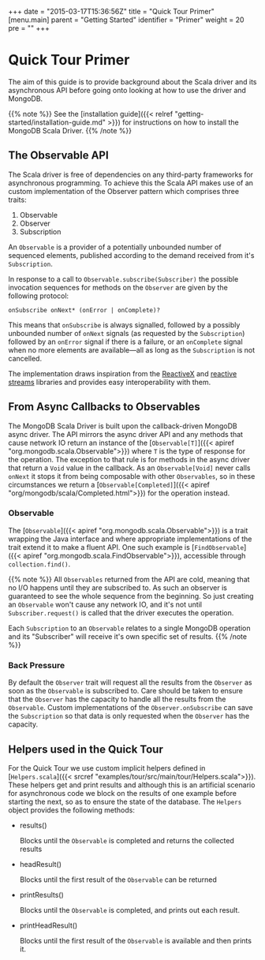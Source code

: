 +++
date = "2015-03-17T15:36:56Z"
title = "Quick Tour Primer"
[menu.main]
  parent = "Getting Started"
  identifier = "Primer"
  weight = 20
  pre = "<i class='fa'></i>"
+++

# Quick Tour Primer

The aim of this guide is to provide background about the Scala driver and its asynchronous API before going onto 
looking at how to use the driver and MongoDB.

{{% note %}}
See the [installation guide]({{< relref "getting-started/installation-guide.md" >}})
for instructions on how to install the MongoDB Scala Driver.
{{% /note %}}

## The Observable API

The Scala driver is free of dependencies on any third-party frameworks for asynchronous programming. To achieve this the Scala API makes use of an custom implementation of the Observer pattern which comprises three traits:

1. Observable
2. Observer
3. Subscription 

An `Observable` is a provider of a potentially unbounded number of sequenced elements, published according to the demand received from it's `Subscription`.

In response to a call to `Observable.subscribe(Subscriber)` the possible invocation sequences for methods on the `Observer` are given by the following protocol:

```
onSubscribe onNext* (onError | onComplete)?
```

This means that `onSubscribe` is always signalled, followed by a possibly unbounded number of `onNext` signals (as requested by the `Subscription`) 
followed by an `onError` signal if there is a failure, or an `onComplete` signal when no more elements are available—all as long as 
the `Subscription` is not cancelled.

The implementation draws inspiration from the [ReactiveX](http://reactivex.io/) and [reactive streams](http://www.reactive-streams.org) libraries and provides easy interoperability with them.


## From Async Callbacks to Observables

The MongoDB Scala Driver is built upon the callback-driven MongoDB async driver. The API mirrors the 
async driver API and any methods that cause network IO return an instance of the 
[`Observable[T]`]({{< apiref "org.mongodb.scala.Observable">}}) where `T` is the type of response for the operation. The 
exception to that rule is for methods in the async driver that return a `Void` value in the callback. 
As an `Observable[Void]` never calls `onNext` it stops it from being composable with other `Observables`, so  in these 
circumstances we return a [`Observable[Completed]`]({{< apiref "org/mongodb/scala/Completed.html">}}) for the operation instead.

### Observable

The [`Observable`]({{< apiref "org.mongodb.scala.Observable">}}) is a trait wrapping the Java interface and where appropriate 
implementations of the trait extend it to make a fluent API. One such example is 
[`FindObservable`]({{< apiref "org.mongodb.scala.FindObservable">}}), accessible through `collection.find()`.

{{% note %}}
All `Observables` returned from the API are cold, meaning that no I/O happens until they are subscribed to. As such an observer is
 guaranteed to see the whole sequence from the beginning. So just creating an `Observable` won't cause any network IO, and it's not until 
`Subscriber.request()` is called that the driver executes the operation.  

Each `Subscription` to an `Observable` relates to a single MongoDB operation and its "Subscriber" will receive it's own specific set of results. 
{{% /note %}}

### Back Pressure

By default the `Observer` trait will request all the results from the `Observer` as soon as the `Observable` is subscribed to. Care should 
be taken to ensure that the `Observer` has the capacity to handle all the results from the `Observable`. Custom implementations of the 
`Observer.onSubscribe` can save the `Subscription` so that data is only requested when the `Observer` has the capacity.

## Helpers used in the Quick Tour

For the Quick Tour we use custom implicit helpers defined in [`Helpers.scala`]({{< srcref "examples/tour/src/main/tour/Helpers.scala">}}). These helpers get and print results and although this is an artificial scenario for asynchronous code we 
block on  the results of one example before starting the next, so as to ensure the state of the database. The `Helpers` object
provides the following methods:

*   results()

    Blocks until the `Observable` is completed and returns the collected results

*   headResult()

    Blocks until the first result of the `Observable` can be returned

*   printResults()
  
    Blocks until the `Observable` is completed, and prints out each result.
   
*   printHeadResult()

    Blocks until the first result of the `Observable` is available and then prints it.
